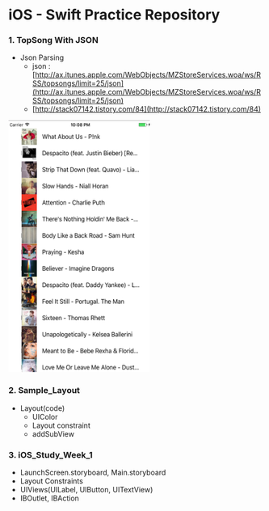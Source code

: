 iOS - Swift Practice Repository
=========================

### 1. TopSong With JSON
  - Json Parsing
	- json : [http://ax.itunes.apple.com/WebObjects/MZStoreServices.woa/ws/RSS/topsongs/limit=25/json](http://ax.itunes.apple.com/WebObjects/MZStoreServices.woa/ws/RSS/topsongs/limit=25/json)
	- [http://stack07142.tistory.com/84](http://stack07142.tistory.com/84)

<img src="./img/TopSong25.png" width="280" height="498">

### 2. Sample_Layout
- Layout(code)
	- UIColor
	- Layout constraint
	- addSubView

### 3. iOS_Study_Week_1
 - LaunchScreen.storyboard, Main.storyboard
 - Layout Constraints
 - UIViews(UILabel, UIButton, UITextView)
 - IBOutlet, IBAction
 